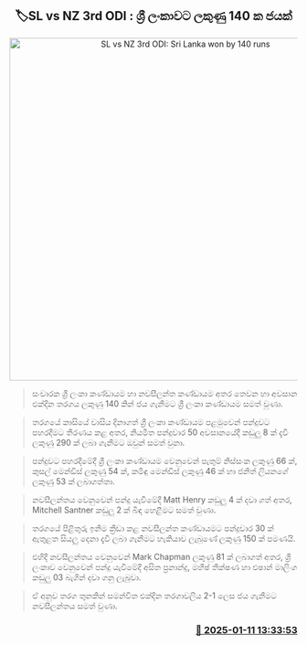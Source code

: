 <p align='center'><b><h2 align='center' title='SL vs NZ 3rd ODI: Sri Lanka won by 140 runs'>🏷SL vs NZ 3rd ODI : ශ්‍රී ලංකාවට ලකුණු 140 ක ජයක්</h2></b></p>
<p align='center'><img src='https://helakuru.sgp1.cdn.digitaloceanspaces.com/esana/images/lib/sl-vs-nz-1st-odi.jpg' width='600' alt='SL vs NZ 3rd ODI: Sri Lanka won by 140 runs'></p>

> සංචාරක ශ්‍රී ලංකා කණ්ඩායම හා නවසීලන්ත කණ්ඩායම අතර තෙවන හා අවසාන එක්දින තරගය ලකුණු 140 කින් ජය ගැනීමට ශ්‍රී ලංකා කණ්ඩායම සමත් වුණා.

> තරගයේ කාසියේ වාසිය දිනාගත් ශ්‍රී ලංකා කණ්ඩායම පළමුවෙන් පන්දුවට පහරදීමට තීරණය කළ අතර, නියමිත පන්දුවාර 50 අවසානයේදී කඩුලු 8 ක් දැවී ලකුණු 290 ක් ලබා ගැනීමට ඔවුන් සමත් වුනා.

> පන්දුවට පහරදීමේදී ශ්‍රී ලංකා කණ්ඩායම වෙනුවෙන් පැතුම් නිස්සංක ලකුණු 66 ක්, කුසල් මෙන්ඩිස් ලකුණු 54 ක්, කමිඳු මෙන්ඩිස් ලකුණු 46 ක් හා ජනිත් ලියනගේ ලකුණු 53 ක් ලබාගත්තා.

> නවසීලන්තය වෙනුවෙන් පන්දු යැවීමේදී Matt Henry කඩුලු 4 ක් දවා ගත් අතර, Mitchell Santner කඩුලු 2 ක් බිඳ හෙළීමට සමත් වුණා.

> තරගයේ පිළිතුරු ඉනිම ක්‍රීඩා කළ නවසීලන්ත කණ්ඩායමට පන්දුවාර 30 ක් ඇතුළත සියලු දෙනා දැවී ලබා ගැනීමට හැකියාව ලැබුණේ ලකුණු 150 ක් පමණයි.

> එහිදී නවසීලන්තය වෙනුවෙන් Mark Chapman ලකුණු 81 ක් ලබාගත් අතර, ශ්‍රී ලංකාව වෙනුවෙන් පන්දු යැවීමේදී අසිත ප්‍රනාන්දු, මහීෂ් තීක්ෂණ හා එෂාන් මාලිංග කඩුලු 03 බැගින් දවා ගනු ලැබුවා.

> ඒ අනුව තරග තුනකින් සමන්විත එක්දින තරගාවලිය 2-1 ලෙස ජය ගැනීමට නවසීලන්තය සමත් වුණා.



<h3 align='right'><a href='https://www.helakuru.lk/esana/p/106526/'>📅 2025-01-11 13:33:53</a></h3>
